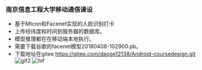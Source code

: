 ### 南京信息工程大学移动通信课设



- 基于Mtcnn和Facenet实现的人脸识别打卡
- 上传经纬度和时间到服务器的数据库。
- 模型推理都在在移动端本地执行。
- 需要下载谷歌的facenet模型20180408-102900.pb。
- 下载地址在gitee https://gitee.com/daoge12138/Android-coursedesign.git
![gif2](gif2.gif)
![hif](hif.gif)
